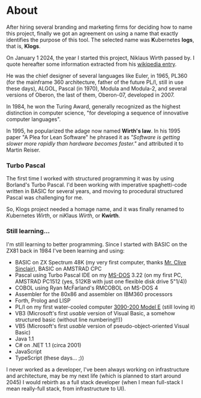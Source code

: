 # About
After hiring several branding and marketing firms for deciding how to name this project, finally we got an agreement on using a name that exactly identifies the purpose of this tool. The selected name was **K**ubernetes **logs**, that is, **Klogs**.

On January 1 2024, the year I started this project, Niklaus Wirth passed by. I quote hereafter some information extracted from his [wikipedia entry](https://en.wikipedia.org/wiki/Niklaus_Wirth).

He was the chief designer of several languages like Euler, in 1965, PL360 (for the mainframe 360 architecture, father of the future PL/I, still in use these days), ALGOL, Pascal (in 1970), Modula and Modula-2, and several versions of Oberon, the last of them, Oberon-07, developed in 2007.

In 1984, he won the Turing Award, generally recognized as the highest distinction in computer science, "for developing a sequence of innovative computer languages".

In 1995, he popularized the adage now named **Wirth's law**. In his 1995 paper "A Plea for Lean Software" he phrased it as *"Software is getting slower more rapidly than hardware becomes faster."* and attributed it to Martin Reiser.

### Turbo Pascal
The first time I worked with structured programming it was by using Borland's Turbo Pascal. I'd been working with imperative spaghetti-code written in BASIC for several years, and moving to procedural structured Pascal was challenging for me.

So, Klogs project needed a homage name, and it was finally renamed to *K*ubernetes *Wirth*, or ni*K*laus *Wirth*, or **Kwirth**.

### Still learning...
I'm still learning to better programming. Since I started with BASIC on the ZX81 back in 1984 I've been learning and using:

  - BASIC on ZX Spectrum 48K (my very first computer, thanks [Mr. Clive Sinclair](https://en.wikipedia.org/wiki/Clive_Sinclair)), BASIC on AMSTRAD CPC
  - Pascal using Turbo Pascal IDE on my [MS-DOS](https://en.wikipedia.org/wiki/MS-DOS) 3.22 (on my first PC, AMSTRAD PC1512 (yes, 512KB with just one flexible disk drive 5"1/4))
  - COBOL using Ryan McFarland's RMCOBOL on MS-DOS 4
  - Assembler for the 80x86 and assembler on IBM360 processors
  - Forth, Prolog and LISP
  - PL/I on my first water-cooled computer [3090-200 Model E](https://en.wikipedia.org/wiki/IBM_3090) (still loving it)
  - VB3 (Microsoft's first *usable* version of Visual Basic, a somehow structured basic (without line numbering!!))
  - VB5 (Microsoft's first *usable* version of pseudo-object-oriented Visual Basic)
  - Java 1.1
  - C# on .NET 1.1 (circa 2001)
  - JavaScript
  - TypeScript (these days... ;)) 

I never worked as a developer, I've been always working on infrastructure and architecture, may be my next life (which is planned to start around 2045) I would rebirth as a full stack developer (when I mean full-stack I  mean really-full stack, from infrastructure to UI).
